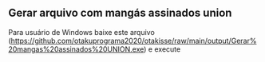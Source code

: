 ## Gerar arquivo com mangás assinados union
Para usuário de Windows baixe este arquivo (https://github.com/otakuprograma2020/otakisse/raw/main/output/Gerar%20mangas%20assinados%20UNION.exe) e execute
